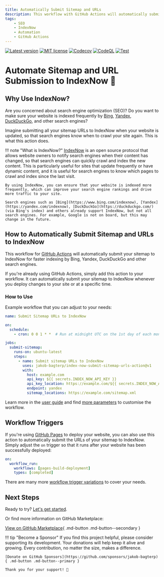 ```yaml
---
title: Automatically Submit Sitemap and URLs
description: This workflow with GitHub Actions will automatically submit your website's sitemap and URLs to IndexNow for faster indexing by Bing, Yandex, DuckDuckGo, and other search engines.
tags:
    - SEO
    - IndexNow
    - Automation
    - GitHub Actions
---
```


[![Latest version](https://img.shields.io/static/v1?label=version&message=1.0.10&color=yellowgreen)](https://github.com/jakob-bagterp/index-now-submit-sitemap-urls-action/releases/latest)
[![MIT license](https://img.shields.io/static/v1?label=license&message=MIT&color=blue)](https://github.com/jakob-bagterp/index-now-submit-sitemap-urls-action/blob/master/LICENSE.md)
[![Codecov](https://codecov.io/gh/jakob-bagterp/index-now-submit-sitemap-urls-action/branch/master/graph/badge.svg?token=PEGUV7IL8T)](https://codecov.io/gh/jakob-bagterp/index-now-submit-sitemap-urls-action)
[![CodeQL](https://github.com/jakob-bagterp/index-now-submit-sitemap-urls-action/actions/workflows/codeql.yml/badge.svg)](https://github.com/jakob-bagterp/index-now-submit-sitemap-urls-action/actions/workflows/codeql.yml)
[![Test](https://github.com/jakob-bagterp/index-now-submit-sitemap-urls-action/actions/workflows/test.yml/badge.svg)](https://github.com/jakob-bagterp/index-now-submit-sitemap-urls-action/actions/workflows/test.yml)

# Automate Sitemap and URL Submission to IndexNow 🔎
## Why Use IndexNow?
Are you concerned about search engine optimization (SEO)? Do you want to make sure your website is indexed frequently by [Bing](https://www.bing.com/indexnow), [Yandex](https://yandex.com/indexnow), [DuckDuckGo](https://duckduckgo.com/), and other search engines?

Imagine submitting all your sitemap URLs to IndexNow when your website is updated, so that search engines know when to crawl your site again. This is what this action does.

!!! note "What is IndexNow?"
    [IndexNow](https://www.indexnow.org/) is an open source protocol that allows website owners to notify search engines when their content has changed, so that search engines can quickly crawl and index the new content. This is particularly useful for sites that update frequently or have dynamic content, and it is useful for search engines to know which pages to crawl and index since the last visit.

    By using IndexNow, you can ensure that your website is indexed more frequently, which can improve your search engine rankings and drive more traffic to your site.

    Search engines such as [Bing](https://www.bing.com/indexnow), [Yandex](https://yandex.com/indexnow), [DuckDuckGo](https://duckduckgo.com/) (via Bing's index) and others already support IndexNow, but not all search engines. For example, Google is not on board, but this may change in the future.

## How to Automatically Submit Sitemap and URLs to IndexNow
This workflow for [GitHub Actions](https://github.com/features/actions) will automatically submit your sitemap to IndexNow for faster indexing by Bing, Yandex, DuckDuckGo and other search engines.

If you're already using GitHub Actions, simply add this action to your workflow. It can automatically submit your sitemap to IndexNow whenever you deploy changes to your site or at a specific time.

### How to Use
Example workflow that you can adjust to your needs:

```yaml linenums="1" title=".github/workflows/submit_sitemap_to_index_now.yml"
name: Submit Sitemap URLs to IndexNow

on:
  schedule:
    - cron: 0 0 1 * *  # Run at midnight UTC on the 1st day of each month.

jobs:
  submit-sitemap:
    runs-on: ubuntu-latest
    steps:
      - name: Submit sitemap URLs to IndexNow
        uses: jakob-bagterp/index-now-submit-sitemap-urls-action@v1
        with:
          host: example.com
          api_key: ${{ secrets.INDEX_NOW_API_KEY }}
          api_key_location: https://example.com/${{ secrets.INDEX_NOW_API_KEY }}.txt
          endpoint: yandex
          sitemap_locations: https://example.com/sitemap.xml
```

Learn more in the [user guide](user-guide/getting-started.md) and find [more parameters](user-guide/parameters.md) to customise the workflow.

## Workflow Triggers
If you're using [GitHub Pages](https://pages.github.com) to deploy your website, you can also use this action to automatically submit the URLs of your sitemap to IndexNow. Simply adjust the `on` trigger so that it runs after your website has been successfully deployed:

```yaml linenums="3" title=".github/workflows/submit_sitemap_to_index_now.yml"
on:
  workflow_run:
    workflows: [pages-build-deployment]
    types: [completed]
```

There are many more [workflow trigger variations](user-guide/workflow-triggers.md) to cover your needs.

## Next Steps
Ready to try? [Let's get started](user-guide/getting-started.md).

Or find more information on GitHub Marketplace:

[View on GitHub Marketplace](https://github.com/marketplace/actions/index-now-submit-sitemap-urls-action){ .md-button .md-button--secondary }

!!! tip "Become a Sponsor"
    If you find this project helpful, please consider supporting its development. Your donations will help keep it alive and growing. Every contribution, no matter the size, makes a difference.

    [Donate on GitHub Sponsors](https://github.com/sponsors/jakob-bagterp){ .md-button .md-button--primary }

    Thank you for your support! 🙌

